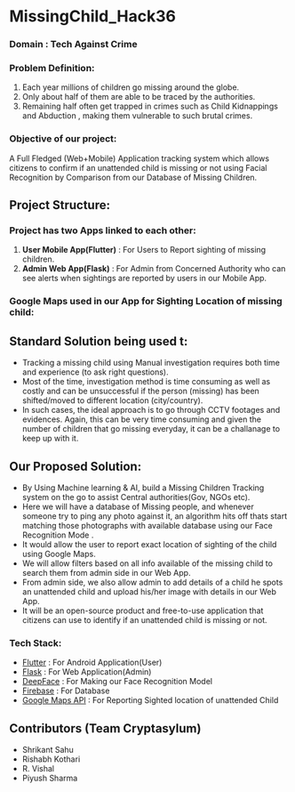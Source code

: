 # MissingChild_Hack36

### Domain : Tech Against Crime

### Problem Definition: 
1. Each year millions of children go missing around the globe.
2. Only about half of them are able to be traced by the authorities.
3. Remaining half often get trapped in crimes such as Child Kidnappings and Abduction , making them vulnerable to such brutal crimes.

### Objective of our project:
A Full Fledged (Web+Mobile) Application tracking system which allows citizens to confirm if an unattended child is missing or not using Facial Recognition by Comparison from our Database of Missing Children.

## Project Structure:
### Project has two Apps linked to each other:
1. **User Mobile App(Flutter)** : For Users to Report sighting of missing children.
2. **Admin Web App(Flask)** : For Admin from Concerned Authority who can see alerts when sightings are reported by users in our Mobile App.

### Google Maps used in our App for Sighting Location of missing child:

## Standard Solution being used t:
* Tracking a missing child using Manual investigation requires both time and experience (to ask right questions). 
* Most of the time, investigation method is time consuming as well as costly and can be unsuccessful if the person (missing) has been shifted/moved to different location (city/country).
* In such cases, the ideal approach is to go through CCTV footages and evidences. Again, this can be very time consuming and given the number of children that go missing everyday, it can be a challanage to keep up with it.

## Our Proposed Solution:
* By Using Machine learning & AI, build a Missing Children Tracking system on the go to assist Central authorities(Gov, NGOs etc).
* Here we will have a database of Missing people, and whenever someone try to ping any photo against it, an algorithm hits off thats start matching those photographs with available database using our Face Recognition Mode .
* It would allow the user to report exact location of sighting of the child using Google Maps.
* We will allow filters based on all info available of the missing child to search them from admin side in our Web App.
* From admin side, we also allow admin to add details of a child he spots an unattended child and upload his/her image with details in our Web App.
* It will be an open-source product and free-to-use application that citizens can use to identify if an unattended child is missing or not.

### Tech Stack:

* [Flutter](https://flutter.dev/) : For Android Application(User)
* [Flask](https://flask.palletsprojects.com/en/2.1.x/) : For Web Application(Admin)
* [DeepFace](https://pypi.org/project/deepface/) : For Making our Face Recognition Model
* [Firebase](https://firebase.google.com/?gclsrc=aw.ds)  : For Database
* [Google Maps API](https://developers.google.com/maps) : For Reporting Sighted location of unattended Child

## Contributors (Team Cryptasylum)
- Shrikant Sahu
- Rishabh Kothari
- R. Vishal
- Piyush Sharma
